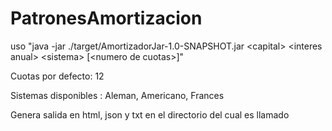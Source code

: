 # PatronesAmortizacion

uso "java -jar ./target/AmortizadorJar-1.0-SNAPSHOT.jar \<capital\> \<interes anual\> \<sistema\> \[\<numero de cuotas\>\]"

Cuotas por defecto: 12

Sistemas disponibles : Aleman, Americano, Frances

Genera salida en html, json y txt en el directorio del cual es llamado

